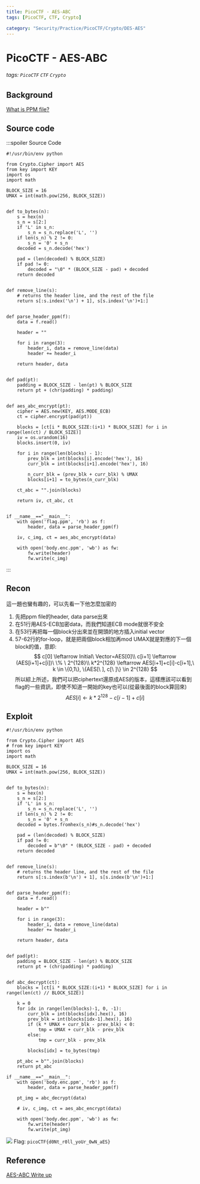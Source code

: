 ```yaml
---
title: PicoCTF - AES-ABC
tags: [PicoCTF, CTF, Crypto]

category: "Security/Practice/PicoCTF/Crypto/DES-AES"
---
```


# PicoCTF - AES-ABC
###### tags: `PicoCTF` `CTF` `Crypto`

## Background
[What is PPM file?](https://www.adobe.com/tw/creativecloud/file-types/image/raster/ppm-file.html)

## Source code
:::spoiler Source Code
```python=
#!/usr/bin/env python

from Crypto.Cipher import AES
from key import KEY
import os
import math

BLOCK_SIZE = 16
UMAX = int(math.pow(256, BLOCK_SIZE))


def to_bytes(n):
    s = hex(n)
    s_n = s[2:]
    if 'L' in s_n:
        s_n = s_n.replace('L', '')
    if len(s_n) % 2 != 0:
        s_n = '0' + s_n
    decoded = s_n.decode('hex')

    pad = (len(decoded) % BLOCK_SIZE)
    if pad != 0: 
        decoded = "\0" * (BLOCK_SIZE - pad) + decoded
    return decoded


def remove_line(s):
    # returns the header line, and the rest of the file
    return s[:s.index('\n') + 1], s[s.index('\n')+1:]


def parse_header_ppm(f):
    data = f.read()

    header = ""

    for i in range(3):
        header_i, data = remove_line(data)
        header += header_i

    return header, data
        

def pad(pt):
    padding = BLOCK_SIZE - len(pt) % BLOCK_SIZE
    return pt + (chr(padding) * padding)


def aes_abc_encrypt(pt):
    cipher = AES.new(KEY, AES.MODE_ECB)
    ct = cipher.encrypt(pad(pt))

    blocks = [ct[i * BLOCK_SIZE:(i+1) * BLOCK_SIZE] for i in range(len(ct) / BLOCK_SIZE)]
    iv = os.urandom(16)
    blocks.insert(0, iv)
    
    for i in range(len(blocks) - 1):
        prev_blk = int(blocks[i].encode('hex'), 16)
        curr_blk = int(blocks[i+1].encode('hex'), 16)

        n_curr_blk = (prev_blk + curr_blk) % UMAX
        blocks[i+1] = to_bytes(n_curr_blk)

    ct_abc = "".join(blocks)
 
    return iv, ct_abc, ct


if __name__=="__main__":
    with open('flag.ppm', 'rb') as f:
        header, data = parse_header_ppm(f)
    
    iv, c_img, ct = aes_abc_encrypt(data)

    with open('body.enc.ppm', 'wb') as fw:
        fw.write(header)
        fw.write(c_img)

```
:::
## Recon
這一題也蠻有趣的，可以先看一下他怎麼加密的
1. 先把ppm file的header, data parse出來
2. 在51行用AES-ECB加密data，而我們知道ECB mode就很不安全
3. 在53行再把每一個block分出來並在開頭的地方插入initial vector
4. 57-62行的for-loop，就是把兩個block相加再mod UMAX就是對應的下一個block的值，意即:
$$
c[0] \leftarrow Initial\ Vector=AES[0]\\
c[i+1] \leftarrow (AES[i+1]+c[i])\ \% \ 2^{128}\\
k*2^{128} \leftarrow AES[i+1]+c[i]-c[i+1],\ k \in \{0,1\}, \{AES[\ ], c[\ ]\} \in 2^{128}
$$
所以綜上所述，我們可以把ciphertext還原成AES的版本，這樣應該可以看到flag的一些資訊，即使不知道一開始的key也可以(從最後面的block算回來)
$$
AES[i] \leftarrow k*2^{128}-c[i-1]+c[i]
$$


## Exploit
```python=
#!/usr/bin/env python

from Crypto.Cipher import AES
# from key import KEY
import os
import math

BLOCK_SIZE = 16
UMAX = int(math.pow(256, BLOCK_SIZE))


def to_bytes(n):
    s = hex(n)
    s_n = s[2:]
    if 'L' in s_n:
        s_n = s_n.replace('L', '')
    if len(s_n) % 2 != 0:
        s_n = '0' + s_n
    decoded = bytes.fromhex(s_n)#s_n.decode('hex')

    pad = (len(decoded) % BLOCK_SIZE)
    if pad != 0: 
        decoded = b"\0" * (BLOCK_SIZE - pad) + decoded
    return decoded


def remove_line(s):
    # returns the header line, and the rest of the file
    return s[:s.index(b'\n') + 1], s[s.index(b'\n')+1:]


def parse_header_ppm(f):
    data = f.read()

    header = b""

    for i in range(3):
        header_i, data = remove_line(data)
        header += header_i

    return header, data
        

def pad(pt):
    padding = BLOCK_SIZE - len(pt) % BLOCK_SIZE
    return pt + (chr(padding) * padding)


def abc_decrypt(ct):
    blocks = [ct[i * BLOCK_SIZE:(i+1) * BLOCK_SIZE] for i in range(len(ct) // BLOCK_SIZE)]

    k = 0
    for idx in range(len(blocks)-1, 0, -1):
        curr_blk = int(blocks[idx].hex(), 16)
        prev_blk = int(blocks[idx-1].hex(), 16)
        if (k * UMAX + curr_blk - prev_blk) < 0:
            tmp = UMAX + curr_blk - prev_blk
        else:
            tmp = curr_blk - prev_blk

        blocks[idx] = to_bytes(tmp)

    pt_abc = b"".join(blocks)
    return pt_abc

if __name__=="__main__":
    with open('body.enc.ppm', 'rb') as f:
        header, data = parse_header_ppm(f)

    pt_img = abc_decrypt(data)
    
    # iv, c_img, ct = aes_abc_encrypt(data)

    with open('body.dec.ppm', 'wb') as fw:
        fw.write(header)
        fw.write(pt_img)

```
![](https://hackmd.io/_uploads/Hk18swavh.png)
Flag: `picoCTF{d0Nt_r0ll_yoUr_0wN_aES}`

## Reference
[AES-ABC Write up](https://github.com/Dvd848/CTFs/blob/master/2019_picoCTF/AES-ABC.md)